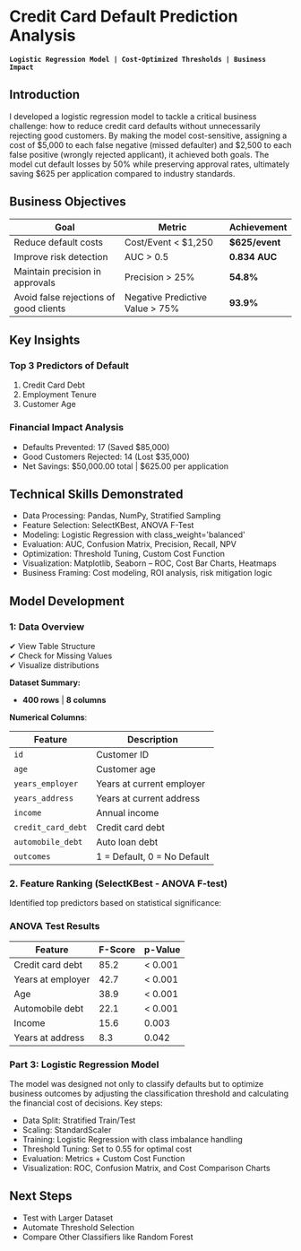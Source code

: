 # Credit Card Default Prediction Analysis
**`Logistic Regression Model | Cost-Optimized Thresholds | Business Impact`**

## Introduction
I developed a logistic regression model to tackle a critical business challenge: how to reduce credit card defaults without unnecessarily rejecting good customers. By making the model cost-sensitive, assigning a cost of $5,000 to each false negative (missed defaulter) and $2,500 to each false positive (wrongly rejected applicant), it achieved both goals. The model cut default losses by 50% while preserving approval rates, ultimately saving $625 per application compared to industry standards.

## Business Objectives
| Goal | Metric | Achievement |
|------|--------|-------------|
| Reduce default costs | Cost/Event < $1,250 | **$625/event** |
| Improve risk detection | AUC > 0.5 | **0.834 AUC** |
| Maintain precision in approvals | Precision > 25% | **54.8%** |
| Avoid false rejections of good clients|Negative Predictive Value > 75%| **93.9%** |

## Key Insights

### Top 3 Predictors of Default
1. Credit Card Debt  
2. Employment Tenure
3. Customer Age

### Financial Impact Analysis
- Defaults Prevented: 17 (Saved $85,000)
- Good Customers Rejected: 14 (Lost $35,000)
- Net Savings: $50,000.00 total | $625.00 per application

## Technical Skills Demonstrated
- Data Processing:	Pandas, NumPy, Stratified Sampling
- Feature Selection: SelectKBest, ANOVA F-Test
- Modeling: Logistic Regression with class_weight='balanced'
- Evaluation: AUC, Confusion Matrix, Precision, Recall, NPV
- Optimization: Threshold Tuning, Custom Cost Function
- Visualization: Matplotlib, Seaborn – ROC, Cost Bar Charts, Heatmaps
- Business Framing: Cost modeling, ROI analysis, risk mitigation logic

## Model Development

### 1: Data Overview
✔ View Table Structure  
✔ Check for Missing Values  
✔ Visualize distributions

**Dataset Summary:**  
- **400 rows** | **8 columns**

**Numerical Columns**:  

| Feature            | Description                 |
| ------------------ | --------------------------- |
| `id`               | Customer ID                 |
| `age`              | Customer age                |
| `years_employer`   | Years at current employer   |
| `years_address`    | Years at current address    |
| `income`           | Annual income               |
| `credit_card_debt` | Credit card debt            |
| `automobile_debt`  | Auto loan debt              |
| `outcomes`         | 1 = Default, 0 = No Default |


### 2. Feature Ranking (SelectKBest - ANOVA F-test)
Identified top predictors based on statistical significance:

### ANOVA Test Results
| Feature            | F-Score | p-Value   |
|--------------------|---------|-----------|
| Credit card debt   | 85.2    | < 0.001   |
| Years at employer  | 42.7    | < 0.001   |
| Age                | 38.9    | < 0.001   |
| Automobile debt    | 22.1    | < 0.001   |
| Income             | 15.6    | 0.003     |
| Years at address   | 8.3     | 0.042     |

### Part 3: Logistic Regression Model
The model was designed not only to classify defaults but to optimize business outcomes by adjusting the classification threshold and calculating the financial cost of decisions.
Key steps:
- Data Split: Stratified Train/Test
- Scaling: StandardScaler
- Training: Logistic Regression with class imbalance handling
- Threshold Tuning: Set to 0.55 for optimal cost
- Evaluation: Metrics + Custom Cost Function
- Visualization: ROC, Confusion Matrix, and Cost Comparison Charts


## Next Steps
- Test with Larger Dataset
- Automate Threshold Selection
- Compare Other Classifiers like Random Forest


